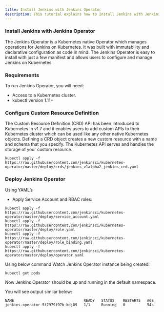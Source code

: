 ```yaml
---
title: Install Jenkins with Jenkins Operator
description: This tutorial explains how to Install Jenkins with Jenkins Operator
---
```

### Install Jenkins with Jenkins Operator
The Jenkins Operator is a Kubernetes native Operator which manages operations for Jenkins on Kubernetes. It was built with immutability and declarative configuration as code in mind. The Jenkins Operator is easy to install with just a few manifest and allows users to configure and manage Jenkins on Kubernetes

### Requirements
To run Jenkins Operator, you will need:

- Access to a Kubernetes cluster.
- kubectl version 1.11+

### Configure Custom Resource Definition
The Custom Resource Definition (CRD) API has been introduced to Kubernetes in v1.7 and it enables users to add custom APIs to their Kubernetes cluster which can be used like any other native Kubernetes objects. Defining a CRD object creates a new custom resource with a name and schema that you specify. The Kubernetes API serves and handles the storage of your custom resource.

```execute
kubectl apply -f https://raw.githubusercontent.com/jenkinsci/kubernetes-operator/master/deploy/crds/jenkins_v1alpha2_jenkins_crd.yaml
```

### Deploy Jenkins Operator

Using YAML’s
- Apply Service Account and RBAC roles:

```execute
kubectl apply -f https://raw.githubusercontent.com/jenkinsci/kubernetes-operator/master/deploy/service_account.yaml
kubectl apply -f https://raw.githubusercontent.com/jenkinsci/kubernetes-operator/master/deploy/role.yaml
kubectl apply -f https://raw.githubusercontent.com/jenkinsci/kubernetes-operator/master/deploy/role_binding.yaml
kubectl apply -f https://raw.githubusercontent.com/jenkinsci/kubernetes-operator/master/deploy/operator.yaml
```

Using below command Watch Jenkins Operator instance being created:

```execute
kubectl get pods
```

Now Jenkins Operator should be up and running in the default namespace.

You will see output similar below:

```
NAME                                READY   STATUS    RESTARTS   AGE
jenkins-operator-5f7979f97b-kdj89   1/1     Running   0          54s
```